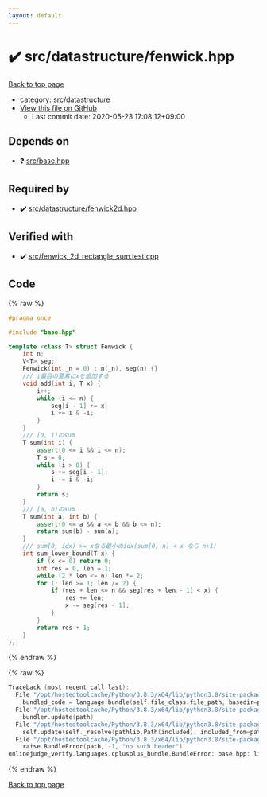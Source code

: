```yaml
---
layout: default
---
```


<!-- mathjax config similar to math.stackexchange -->
<script type="text/javascript" async
  src="https://cdnjs.cloudflare.com/ajax/libs/mathjax/2.7.5/MathJax.js?config=TeX-MML-AM_CHTML">
</script>
<script type="text/x-mathjax-config">
  MathJax.Hub.Config({
    TeX: { equationNumbers: { autoNumber: "AMS" }},
    tex2jax: {
      inlineMath: [ ['$','$'] ],
      processEscapes: true
    },
    "HTML-CSS": { matchFontHeight: false },
    displayAlign: "left",
    displayIndent: "2em"
  });
</script>

<script type="text/javascript" src="https://cdnjs.cloudflare.com/ajax/libs/jquery/3.4.1/jquery.min.js"></script>
<script src="https://cdn.jsdelivr.net/npm/jquery-balloon-js@1.1.2/jquery.balloon.min.js" integrity="sha256-ZEYs9VrgAeNuPvs15E39OsyOJaIkXEEt10fzxJ20+2I=" crossorigin="anonymous"></script>
<script type="text/javascript" src="../../../assets/js/copy-button.js"></script>
<link rel="stylesheet" href="../../../assets/css/copy-button.css" />


# :heavy_check_mark: src/datastructure/fenwick.hpp

<a href="../../../index.html">Back to top page</a>

* category: <a href="../../../index.html#057cdb199a48f765d2786c323ec11d3a">src/datastructure</a>
* <a href="{{ site.github.repository_url }}/blob/master/src/datastructure/fenwick.hpp">View this file on GitHub</a>
    - Last commit date: 2020-05-23 17:08:12+09:00




## Depends on

* :question: <a href="../base.hpp.html">src/base.hpp</a>


## Required by

* :heavy_check_mark: <a href="fenwick2d.hpp.html">src/datastructure/fenwick2d.hpp</a>


## Verified with

* :heavy_check_mark: <a href="../../../verify/src/fenwick_2d_rectangle_sum.test.cpp.html">src/fenwick_2d_rectangle_sum.test.cpp</a>


## Code

<a id="unbundled"></a>
{% raw %}
```cpp
#pragma once

#include "base.hpp"

template <class T> struct Fenwick {
    int n;
    V<T> seg;
    Fenwick(int _n = 0) : n(_n), seg(n) {}
    /// i番目の要素にxを追加する
    void add(int i, T x) {
        i++;
        while (i <= n) {
            seg[i - 1] += x;
            i += i & -i;
        }
    }
    /// [0, i)のsum
    T sum(int i) {
        assert(0 <= i && i <= n);
        T s = 0;
        while (i > 0) {
            s += seg[i - 1];
            i -= i & -i;
        }
        return s;
    }
    /// [a, b)のsum
    T sum(int a, int b) {
        assert(0 <= a && a <= b && b <= n);
        return sum(b) - sum(a);
    }
    /// sum[0, idx) >= xなる最小のidx(sum[0, n) < x なら n+1)
    int sum_lower_bound(T x) {
        if (x <= 0) return 0;
        int res = 0, len = 1;
        while (2 * len <= n) len *= 2;
        for (; len >= 1; len /= 2) {
            if (res + len <= n && seg[res + len - 1] < x) {
                res += len;
                x -= seg[res - 1];
            }
        }
        return res + 1;
    }
};

```
{% endraw %}

<a id="bundled"></a>
{% raw %}
```cpp
Traceback (most recent call last):
  File "/opt/hostedtoolcache/Python/3.8.3/x64/lib/python3.8/site-packages/onlinejudge_verify/docs.py", line 349, in write_contents
    bundled_code = language.bundle(self.file_class.file_path, basedir=pathlib.Path.cwd())
  File "/opt/hostedtoolcache/Python/3.8.3/x64/lib/python3.8/site-packages/onlinejudge_verify/languages/cplusplus.py", line 172, in bundle
    bundler.update(path)
  File "/opt/hostedtoolcache/Python/3.8.3/x64/lib/python3.8/site-packages/onlinejudge_verify/languages/cplusplus_bundle.py", line 282, in update
    self.update(self._resolve(pathlib.Path(included), included_from=path))
  File "/opt/hostedtoolcache/Python/3.8.3/x64/lib/python3.8/site-packages/onlinejudge_verify/languages/cplusplus_bundle.py", line 162, in _resolve
    raise BundleError(path, -1, "no such header")
onlinejudge_verify.languages.cplusplus_bundle.BundleError: base.hpp: line -1: no such header

```
{% endraw %}

<a href="../../../index.html">Back to top page</a>

